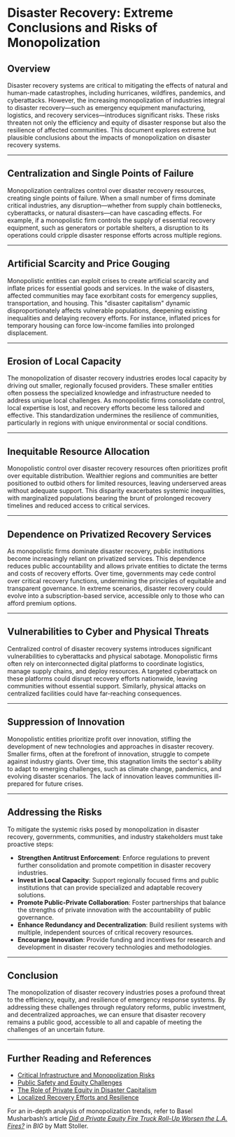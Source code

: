 # Disaster Recovery: Extreme Conclusions and Risks of Monopolization

## Overview

Disaster recovery systems are critical to mitigating the effects of natural and human-made catastrophes, including hurricanes, wildfires, pandemics, and cyberattacks. However, the increasing monopolization of industries integral to disaster recovery—such as emergency equipment manufacturing, logistics, and recovery services—introduces significant risks. These risks threaten not only the efficiency and equity of disaster response but also the resilience of affected communities. This document explores extreme but plausible conclusions about the impacts of monopolization on disaster recovery systems.

***

## Centralization and Single Points of Failure

Monopolization centralizes control over disaster recovery resources, creating single points of failure. When a small number of firms dominate critical industries, any disruption—whether from supply chain bottlenecks, cyberattacks, or natural disasters—can have cascading effects. For example, if a monopolistic firm controls the supply of essential recovery equipment, such as generators or portable shelters, a disruption to its operations could cripple disaster response efforts across multiple regions.

***

## Artificial Scarcity and Price Gouging

Monopolistic entities can exploit crises to create artificial scarcity and inflate prices for essential goods and services. In the wake of disasters, affected communities may face exorbitant costs for emergency supplies, transportation, and housing. This "disaster capitalism" dynamic disproportionately affects vulnerable populations, deepening existing inequalities and delaying recovery efforts. For instance, inflated prices for temporary housing can force low-income families into prolonged displacement.

***

## Erosion of Local Capacity

The monopolization of disaster recovery industries erodes local capacity by driving out smaller, regionally focused providers. These smaller entities often possess the specialized knowledge and infrastructure needed to address unique local challenges. As monopolistic firms consolidate control, local expertise is lost, and recovery efforts become less tailored and effective. This standardization undermines the resilience of communities, particularly in regions with unique environmental or social conditions.

***

## Inequitable Resource Allocation

Monopolistic control over disaster recovery resources often prioritizes profit over equitable distribution. Wealthier regions and communities are better positioned to outbid others for limited resources, leaving underserved areas without adequate support. This disparity exacerbates systemic inequalities, with marginalized populations bearing the brunt of prolonged recovery timelines and reduced access to critical services.

***

## Dependence on Privatized Recovery Services

As monopolistic firms dominate disaster recovery, public institutions become increasingly reliant on privatized services. This dependence reduces public accountability and allows private entities to dictate the terms and costs of recovery efforts. Over time, governments may cede control over critical recovery functions, undermining the principles of equitable and transparent governance. In extreme scenarios, disaster recovery could evolve into a subscription-based service, accessible only to those who can afford premium options.

***

## Vulnerabilities to Cyber and Physical Threats

Centralized control of disaster recovery systems introduces significant vulnerabilities to cyberattacks and physical sabotage. Monopolistic firms often rely on interconnected digital platforms to coordinate logistics, manage supply chains, and deploy resources. A targeted cyberattack on these platforms could disrupt recovery efforts nationwide, leaving communities without essential support. Similarly, physical attacks on centralized facilities could have far-reaching consequences.

***

## Suppression of Innovation

Monopolistic entities prioritize profit over innovation, stifling the development of new technologies and approaches in disaster recovery. Smaller firms, often at the forefront of innovation, struggle to compete against industry giants. Over time, this stagnation limits the sector's ability to adapt to emerging challenges, such as climate change, pandemics, and evolving disaster scenarios. The lack of innovation leaves communities ill-prepared for future crises.

***

## Addressing the Risks

To mitigate the systemic risks posed by monopolization in disaster recovery, governments, communities, and industry stakeholders must take proactive steps:

* **Strengthen Antitrust Enforcement**: Enforce regulations to prevent further consolidation and promote competition in disaster recovery industries.
* **Invest in Local Capacity**: Support regionally focused firms and public institutions that can provide specialized and adaptable recovery solutions.
* **Promote Public-Private Collaboration**: Foster partnerships that balance the strengths of private innovation with the accountability of public governance.
* **Enhance Redundancy and Decentralization**: Build resilient systems with multiple, independent sources of critical recovery resources.
* **Encourage Innovation**: Provide funding and incentives for research and development in disaster recovery technologies and methodologies.

***

## Conclusion

The monopolization of disaster recovery industries poses a profound threat to the efficiency, equity, and resilience of emergency response systems. By addressing these challenges through regulatory reforms, public investment, and decentralized approaches, we can ensure that disaster recovery remains a public good, accessible to all and capable of meeting the challenges of an uncertain future.

***

## Further Reading and References

* [Critical Infrastructure and Monopolization Risks](CRITICAL_INFRASTRUCTURE.md)
* [Public Safety and Equity Challenges](PUBLIC_SAFETY.md)
* [The Role of Private Equity in Disaster Capitalism](PRIVATE_EQUITY.md)
* [Localized Recovery Efforts and Resilience](RURAL_COMMUNITIES.md)

For an in-depth analysis of monopolization trends, refer to Basel Musharbash’s article [_Did a Private Equity Fire Truck Roll-Up Worsen the L.A. Fires?_](https://www.thebignewsletter.com/p/did-a-private-equity-fire-truck-roll?utm_source=post-email-title\&publication_id=11524\&post_id=155466046\&utm_campaign=email-post-title\&isFreemail=true\&r=4a32tl\&triedRedirect=true\&utm_medium=email) in _BIG_ by Matt Stoller.

